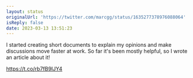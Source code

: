```yaml
---
layout: status
originalUrl: 'https://twitter.com/marcgg/status/1635277378976088064'
isReply: false
date: 2023-03-13 13:51:23
---
```


I started creating short documents to explain my opinions and make discussions move faster at work. So far it's been mostly helpful, so I wrote an article about it!

https://t.co/rb7fB9IJY4
